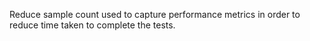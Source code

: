Reduce sample count used to capture performance metrics in order to reduce time taken to complete the tests.
